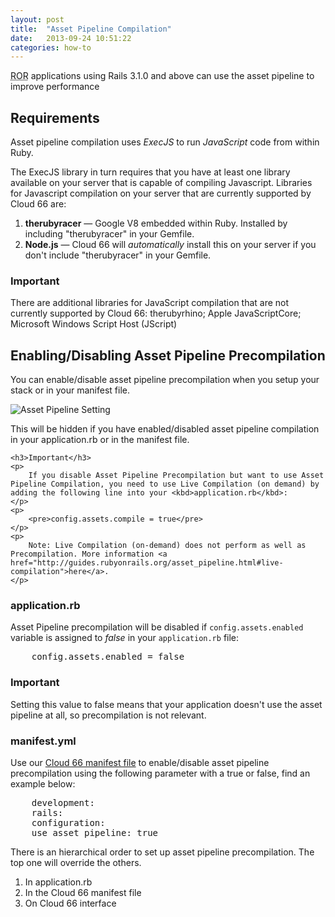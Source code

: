 ```yaml
---
layout: post
title:  "Asset Pipeline Compilation"
date:   2013-09-24 10:51:22
categories: how-to
---
```


<p class="lead">
    <abbr title="Ruby on Rails">ROR</abbr> applications using Rails 3.1.0 and above can use the asset pipeline to improve performance
</p>

## Requirements

Asset pipeline compilation uses *ExecJS* to run *JavaScript* code from within Ruby.

The ExecJS library in turn requires that you have at least one library available on your server that is capable of compiling Javascript.
Libraries for Javascript compilation on your server that are currently supported by Cloud 66 are:

1. **therubyracer** &mdash;  Google V8 embedded within Ruby. Installed by including "therubyracer" in your Gemfile.
2. **Node.js** &mdash; Cloud 66 will *automatically* install this on your server if you don't include "therubyracer" in your Gemfile.

<div class="notice">
    <h3>Important</h3>
    <p>
        There are additional libraries for JavaScript compilation that are not currently supported by Cloud 66: therubyrhino; Apple JavaScriptCore; Microsoft Windows Script Host (JScript)
    </p>
</div>

## Enabling/Disabling Asset Pipeline Precompilation

You can enable/disable asset pipeline precompilation when you setup your stack or in your manifest file.

![Asset Pipeline Setting](http://cdn.cloud66.com.s3.amazonaws.com/images/help/asset_pipeline.png)

This will be hidden if you have enabled/disabled asset pipeline compilation in your application.rb or in the manifest file.

<div class="notice notice-error">

    <h3>Important</h3>
    <p>
        If you disable Asset Pipeline Precompilation but want to use Asset Pipeline Compilation, you need to use Live Compilation (on demand) by adding the following line into your <kbd>application.rb</kbd>:
    </p>
    <p>
        <pre>config.assets.compile = true</pre>
    </p>
    <p>
        Note: Live Compilation (on-demand) does not perform as well as Precompilation. More information <a href="http://guides.rubyonrails.org/asset_pipeline.html#live-compilation">here</a>.
    </p>

</div>


### application.rb

Asset Pipeline precompilation will be disabled if <code>config.assets.enabled</code> variable is assigned to *false* in your <code>application.rb</code> file:

<pre class="terminal-commands">
    config.assets.enabled = false
</pre>

<div class="notice">
    <h3>Important</h3>
    <p>
        Setting this value to false means that your application doesn't use the asset pipeline at all, so precompilation is not relevant.
    </p>
</div>

### manifest.yml

Use our [Cloud 66 manifest file](/help/manifest_files) to enable/disable asset pipeline precompilation using the following parameter with a true or false, find <td>an example</td> below:

<pre class="terminal-commands">
    development:
    rails:
    configuration:
    use_asset_pipeline: true
</pre>

There is an hierarchical order to set up asset pipeline precompilation. The top one will override the others.

<ol>
    <li>In application.rb</li>
    <li>In the Cloud 66 manifest file</li>
    <li>On Cloud 66 interface</li>
</ol>